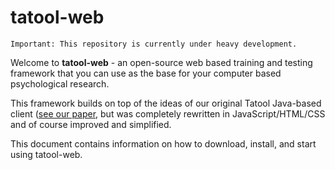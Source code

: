 tatool-web
==========

    Important: This repository is currently under heavy development.
    
Welcome to **tatool-web** - an open-source web based training and testing framework that you can use as the base for your computer based psychological research.

This framework builds on top of the ideas of our original Tatool Java-based client ([see our paper](http://link.springer.com/article/10.3758%2Fs13428-012-0224-y), but was completely rewritten in JavaScript/HTML/CSS and of course improved and simplified.

This document contains information on how to download, install, and start using tatool-web.
